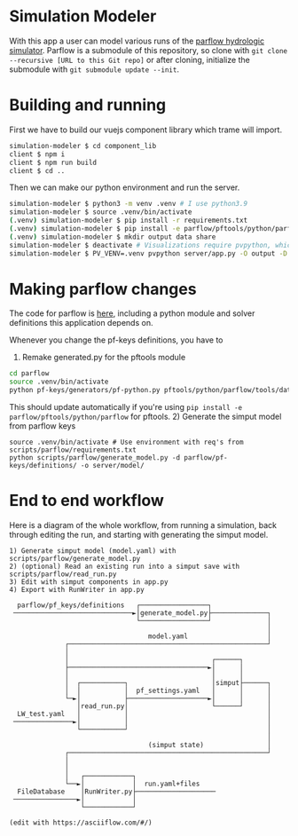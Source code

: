 # Simulation Modeler
With this app a user can model various runs of the [parflow hydrologic simulator](https://www.parflow.org/). Parflow is a submodule of this repository, so clone with `git clone --recursive [URL to this Git repo]` or after cloning, initialize the submodule with `git submodule update --init`.

# Building and running
First we have to build our vuejs component library which trame will import.
```bash
simulation-modeler $ cd component_lib
client $ npm i
client $ npm run build
client $ cd ..
```

Then we can make our python environment and run the server.
```bash
simulation-modeler $ python3 -m venv .venv # I use python3.9
simulation-modeler $ source .venv/bin/activate
(.venv) simulation-modeler $ pip install -r requirements.txt
(.venv) simulation-modeler $ pip install -e parflow/pftools/python/parflow # Need to build generated.py first, see below
(.venv) simulation-modeler $ mkdir output data share
simulation-modeler $ deactivate # Visualizations require pvpython, which gets deps from venv  
simulation-modeler $ PV_VENV=.venv pvpython server/app.py -O output -D data -S share

```

# Making parflow changes
The code for parflow is [here](https://github.com/parflow/parflow), including a python module and solver definitions this application depends on.

Whenever you change the pf-keys definitions, you have to
1) Remake generated.py for the pftools module
```bash
cd parflow
source .venv/bin/activate
python pf-keys/generators/pf-python.py pftools/python/parflow/tools/database/generated.py
```
This should update automatically if you're using `pip install -e parflow/pftools/python/parflow` for pftools.
2) Generate the simput model from parflow keys
```
source .venv/bin/activate # Use environment with req's from scripts/parflow/requirements.txt
python scripts/parflow/generate_model.py -d parflow/pf-keys/definitions/ -o server/model/
```

# End to end workflow 
Here is a diagram of the whole workflow, from running a simulation, back through editing the run, and starting with generating the simput model.
```
1) Generate simput model (model.yaml) with scripts/parflow/generate_model.py
2) (optional) Read an existing run into a simput save with scripts/parflow/read_run.py
3) Edit with simput components in app.py
4) Export with RunWriter in app.py

  parflow/pf_keys/definitions   ┌─────────────────┐
 ──────────────────────────────►│generate_model.py├──────────────┐
                                └─────────────────┘              │
                                                                 │
                                   model.yaml                    │
              ┌──────────────────────────────────────────────────┘
              │
              │                                    ┌──────┐
              ├───────────────────────────────────►│      │
              │                                    │      │
              │  ┌───────────┐                     │simput├──────┐
              │  │           │  pf_settings.yaml   │      │      │
              └─►│           ├────────────────────►│      │      │
                 │read_run.py│                     └──────┘      │
  LW_test.yaml   │           │                                   │
 ───────────────►│           │                                   │
                 └───────────┘                                   │
                                                                 │
                                   (simput state)                │
              ┌──────────────────────────────────────────────────┘
              │
              │
              │   ┌────────────┐
              └──►│            │  run.yaml+files
  FileDatabase    │RunWriter.py├────────────────────
 ────────────────►│            │
                  └────────────┘

(edit with https://asciiflow.com/#/)
```
